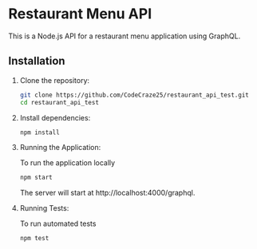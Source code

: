 # Restaurant Menu API

This is a Node.js API for a restaurant menu application using GraphQL.

## Installation

1. Clone the repository:

   ```sh
   git clone https://github.com/CodeCraze25/restaurant_api_test.git
   cd restaurant_api_test
   ```

2. Install dependencies:

   ```sh
   npm install
   ```

3. Running the Application:

   To run the application locally

   ```sh
   npm start
   ```

   The server will start at http://localhost:4000/graphql.

4. Running Tests:

   To run automated tests

   ```sh
   npm test
   ```
